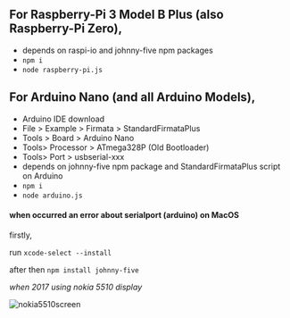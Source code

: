## For Raspberry-Pi 3 Model B Plus (also Raspberry-Pi Zero),
- depends on raspi-io and johnny-five npm packages
- `npm i`
- `node raspberry-pi.js`

## For Arduino Nano (and all Arduino Models),
- Arduino IDE download
- File > Example > Firmata > StandardFirmataPlus
- Tools > Board > Arduino Nano
- Tools> Processor > ATmega328P (Old Bootloader)
- Tools> Port > usbserial-xxx
- depends on johnny-five npm package and StandardFirmataPlus script on Arduino
- `npm i`
- `node arduino.js`


#### when occurred an error about serialport (arduino) on MacOS

firstly,

run `xcode-select --install`

after then `npm install johnny-five`

_when 2017 using nokia 5510 display_

![nokia5510screen](https://github.com/alikadir/js-iot-johnny-five/blob/master/assets/20170608_003118.jpg?raw=true)


